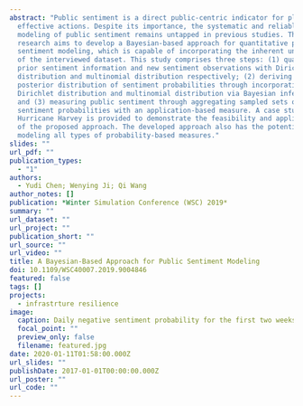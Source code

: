 ```yaml
---
abstract: "Public sentiment is a direct public-centric indicator for planning
  effective actions. Despite its importance, the systematic and reliable
  modeling of public sentiment remains untapped in previous studies. This
  research aims to develop a Bayesian-based approach for quantitative public
  sentiment modeling, which is capable of incorporating the inherent uncertainty
  of the interviewed dataset. This study comprises three steps: (1) quantifying
  prior sentiment information and new sentiment observations with Dirichlet
  distribution and multinomial distribution respectively; (2) deriving the
  posterior distribution of sentiment probabilities through incorporating the
  Dirichlet distribution and multinomial distribution via Bayesian inference;
  and (3) measuring public sentiment through aggregating sampled sets of
  sentiment probabilities with an application-based measure. A case study on
  Hurricane Harvey is provided to demonstrate the feasibility and applicability
  of the proposed approach. The developed approach also has the potential for
  modeling all types of probability-based measures."
slides: ""
url_pdf: ""
publication_types:
  - "1"
authors:
  - Yudi Chen; Wenying Ji; Qi Wang
author_notes: []
publication: *Winter Simulation Conference (WSC) 2019*
summary: ""
url_dataset: ""
url_project: ""
publication_short: ""
url_source: ""
url_video: ""
title: A Bayesian-Based Approach for Public Sentiment Modeling
doi: 10.1109/WSC40007.2019.9004846
featured: false
tags: []
projects:
  - infrastrture resilience
image:
  caption: Daily negative sentiment probability for the first two weeks
  focal_point: ""
  preview_only: false
  filename: featured.jpg
date: 2020-01-11T01:58:00.000Z
url_slides: ""
publishDate: 2017-01-01T00:00:00.000Z
url_poster: ""
url_code: ""
---
```

